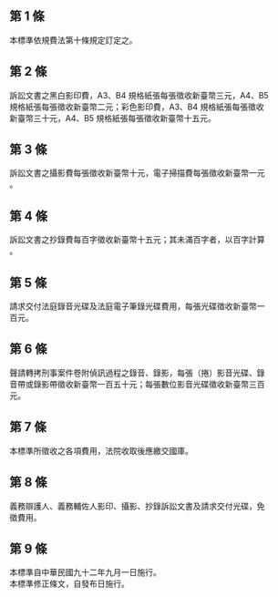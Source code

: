 第 1 條
-------
本標準依規費法第十條規定訂定之。

第 2 條
-------
訴訟文書之黑白影印費，A3、B4  規格紙張每張徵收新臺幣三元，A4、B5  
規格紙張每張徵收新臺幣二元；彩色影印費，A3、B4  規格紙張每張徵收  
新臺幣三十元，A4、B5  規格紙張每張徵收新臺幣十五元。

第 3 條
-------
訴訟文書之攝影費每張徵收新臺幣十元，電子掃描費每張徵收新臺幣一元  
。

第 4 條
-------
訴訟文書之抄錄費每百字徵收新臺幣十五元；其未滿百字者，以百字計算  
。

第 5 條
-------
請求交付法庭錄音光碟及法庭電子筆錄光碟費用，每張光碟徵收新臺幣一  
百元。

第 6 條
-------
聲請轉拷刑事案件卷附偵訊過程之錄音、錄影，每張（捲）影音光碟、錄  
音帶或錄影帶徵收新臺幣一百五十元；每張數位影音光碟徵收新臺幣三百  
元。

第 7 條
-------
本標準所徵收之各項費用，法院收取後應繳交國庫。

第 8 條
-------
義務辯護人、義務輔佐人影印、攝影、抄錄訴訟文書及請求交付光碟，免  
徵費用。

第 9 條
-------
本標準自中華民國九十二年九月一日施行。  
本標準修正條文，自發布日施行。

